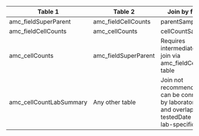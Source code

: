 |Table 1|Table 2|Join by field(s)|
|------------------------|------------------------|-------------------------------|
amc_fieldSuperParent|amc_fieldCellCounts|parentSampleID
amc_fieldCellCounts|amc_cellCounts|cellCountSampleID
amc_cellCounts|amc_fieldSuperParent|Requires intermediate table: join via amc_fieldCellCounts table
amc_cellCountLabSummary|Any other table|Join not recommended. Data can be connected by laboratoryName and overlap of testedDate with lab-specific dates
